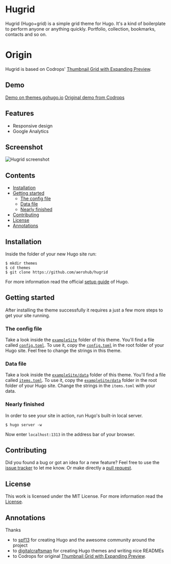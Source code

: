 # Hugrid

Hugrid (Hugo+grid) is a simple grid theme for Hugo. It's a kind of boilerplate to perform anyone or anything quickly. Portfolio, collection, bookmarks, contacts and so on.

# Origin

Hugrid is based on Codrops' [Thumbnail Grid with Expanding Preview](http://tympanus.net/codrops/?p=14530). 

## Demo

[Demo on themes.gohugo.io](http://themes.gohugo.io/theme/hugrid/)
[Original demo from Codrops](http://tympanus.net/Tutorials/ThumbnailGridExpandingPreview/)

## Features

- Responsive design
- Google Analytics

## Screenshot

![Hugrid screenshot](https://raw.githubusercontent.com/aerohub/hugrid/master/images/screenshot.png)


## Contents

- [Installation](#installation)
- [Getting started](#getting-started)
    - [The config file](#the-config-file)
	- [Data file](#data-file)
    - [Nearly finished](#nearly-finished)
- [Contributing](#contributing)
- [License](#license)
- [Annotations](#annotations)


## Installation

Inside the folder of your new Hugo site run:

    $ mkdir themes
    $ cd themes
    $ git clone https://github.com/aerohub/hugrid

For more information read the official [setup guide](//gohugo.io/overview/installing/) of Hugo.


## Getting started

After installing the theme successfully it requires a just a few more steps to get your site running.


### The config file

Take a look inside the [`exampleSite`](//github.com/aerohub/hugrid/tree/master/exampleSite) folder of this theme. You'll find a file called [`config.toml`](//github.com/aerohub/hugrid/blob/master/exampleSite/config.toml). To use it, copy the [`config.toml`](//github.com/aerohub/hugrid/blob/master/exampleSite/config.toml) in the root folder of your Hugo site. Feel free to change the strings in this theme.

### Data file

Take a look inside the [`exampleSite/data`](//github.com/aerohub/hugrid/tree/master/exampleSite/data) folder of this theme. You'll find a file called [`items.toml`](//github.com/aerohub/hugrid/blob/master/exampleSite/items.toml). To use it, copy the [`exampleSite/data`](//github.com/aerohub/hugrid/tree/master/exampleSite/data) folder in the root folder of your Hugo site. Change the strings in the `items.toml` with your data.

### Nearly finished

In order to see your site in action, run Hugo's built-in local server. 

    $ hugo server -w

Now enter `localhost:1313` in the address bar of your browser.


## Contributing

Did you found a bug or got an idea for a new feature? Feel free to use the [issue tracker](//github.com/aerohub/hugrid/issues) to let me know. Or make directly a [pull request](//github.com/aerohub/hugrid/pulls).


## License

This work is licensed under the MIT License. For more information read the [License](//github.com/aerohub/hugrid/blob/master/LICENSE.md).


## Annotations

Thanks 

- to [spf13](//github.com/spf13) for creating Hugo and the awesome community around the project
- to [digitalcraftsman](//github.com/digitalcraftsman) for creating Hugo themes and writing nice READMEs
- to Codrops for original [Thumbnail Grid with Expanding Preview](http://tympanus.net/codrops/?p=14530). 
